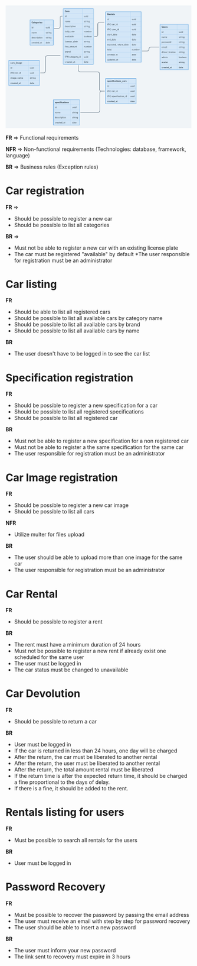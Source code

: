 <img src="./support-files/tabela-api-cars-rent.png" alt="project-overview"/>

**FR** => Functional requirements

**NFR** => Non-functional requirements (Technologies: database, framework, language)

**BR** => Business rules (Exception rules)

# Car registration

**FR** => 
- Should be possible to register a new car
- Should be possible to list all categories

**BR** => 
- Must not be able to register a new car with an existing license plate
- The car must be registered "available" by default
*The user responsible for registration must be an administrator

# Car listing

**FR**
- Should be able to list all registered cars
- Should be possible to list all available cars by category name
- Should be possible to list all available cars by brand
- Should be possible to list all available cars by name


**BR**
- The user doesn't have to be logged in to see the car list

# Specification registration

**FR**
- Should be possible to register a new specification for a car
- Should be possible to list all registered specifications
- Should be possible to list all registered car

**BR**
- Must not be able to register a new specification for a non registered car
- Must not be able to register a the same specification for the same car
- The user responsible for registration must be an administrator

# Car Image registration

**FR**
- Should be possible to register a new car image
- Should be possible to list all cars

**NFR**
- Utilize multer for files upload 

**BR**
- The user should be able to upload more than one image for the same car
- The user responsible for registration must be an administrator

# Car Rental

**FR**
- Should be possible to register a rent

**BR**
- The rent must have a minimum duration of 24 hours
- Must not be possible to register a new rent if already exist one scheduled for the same user
- The user must be logged in
- The car status must be changed to unavailable

# Car Devolution

**FR**
- Should be possible to return a car 

**BR**
- User must be logged in
- If the car is returned in less than 24 hours, one day will be charged
- After the return, the car must be liberated to another rental
- After the return, the user must be liberated to another rental
- After the return, the total amount rental must be liberated
- If the return time is after the expected return time, it should be charged a fine proportional to the days of delay.
- If there is a fine, it should be added to the rent.

# Rentals listing for users 

**FR**
- Must be possible to search all rentals for the users

**BR**
- User must be logged in

# Password Recovery

**FR**
- Must be possible to recover the password by passing the email address
- The user must receive an email with step by step for password recovery
- The user should be able to insert a new password

**BR**
- The user must inform your new password
- The link sent to recovery must expire in 3 hours
